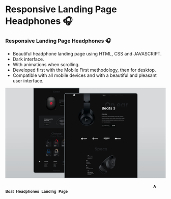 # Responsive Landing Page Headphones 🎧
### Responsive Landing Page Headphones 🎧

- Beautiful headphone landing page using HTML, CSS and JAVASCRIPT.
- Dark interface.
- With animations when scrolling.
- Developed first with the Mobile First methodology, then for desktop.
- Compatible with all mobile devices and with a beautiful and pleasant user interface.

![](https://github.com/AJINKYACHAVAN5/OIBSIP-WEBDEVELOPMENT/blob/main/TASK%201%20-%20A%20%20LANDIND%20PAGE/preview.png)

                                                                     𝐀 𝐁𝐨𝐚𝐭 𝐇𝐞𝐚𝐝𝐩𝐡𝐨𝐧𝐞𝐬 𝐋𝐚𝐧𝐝𝐢𝐧𝐠 𝐏𝐚𝐠𝐞

